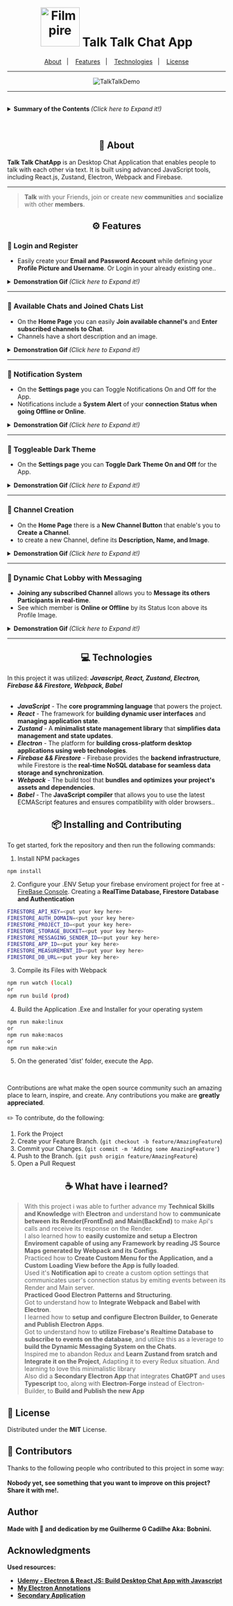 <h1 align="center">
  <img alt="Filmpire" title="Filmpire" src="/assets/images/talktalkalternative.png" width="90px" />
 Talk Talk Chat App
</h1>

<p align="center">
  <a href="#about">About</a>&nbsp;&nbsp;&nbsp;|&nbsp;&nbsp;&nbsp;
  <a href="#Features">Features</a>&nbsp;&nbsp;&nbsp;|&nbsp;&nbsp;&nbsp;
  <a href="#Technologies">Technologies</a>&nbsp;&nbsp;&nbsp;|&nbsp;&nbsp;&nbsp;
  <a href="#Learned">License</a>
</p>

---

<p align="center">
  <img alt="TalkTalkDemo" title="TalkTalkApp" src="/assets/githubMedia/fullDemo.gif"/>
</p>

---

<br>
<details align = "left">
<summary> <b> Summary of the Contents </b> <i>(Click here to Expand it!)</i> </summary>
 <br>

<!--ts-->

- About
- Features  
  - Login and Register
  - Available Chats and Joined Chats List
  - Notification System
  - Toggleable Dark Theme
  - Channel Creation
  - Dynamic Chat Lobby with Messaging
- Technologies
- Installing and Contributing
- What have i learned?
- License
- Contributors
- Author
  <!--te-->
   </details

<br>
<br>

<h2 id ="about" align="center">📌 About</h2>

**Talk Talk ChatApp** is an Desktop Chat Application that enables people to talk with each other via text. It is built using advanced JavaScript tools, including React.js, Zustand, Electron, Webpack and Firebase.

---

> **Talk** with your Friends, join or create new **communities** and **socialize** with other **members**.

<h2 id="Features" align="center">⚙️ Features</h2>

<h3> 🧷 Login and Register</h3>

- Easily create your **Email and Password Account** while defining your **Profile Picture and Username**. Or Login in your already existing one..
<details>
<summary> <b> Demonstration Gif </b> <i>(Click here to Expand it!)</i> </summary>
 <br>
  <img alt="accountGif" title="accountGif" src="/assets/githubMedia/account.gif" width="800px" />
</details
<br>
 
 ---

<h3> 🧷 Available Chats and Joined Chats List</h3>

 - On the **Home Page** you can easily **Join available channel's** and **Enter subscribed channels to Chat**.
 - Channels have a short description and an image.
<details>
<summary> <b> Demonstration Gif </b> <i>(Click here to Expand it!)</i> </summary>
 <br>
  <img alt="listChannelsGif" title="listChannelsGif" src="/assets/githubMedia/listChannels.gif" width="800px" />
</details
<br>
 
 ---

<h3> 🧷 Notification System</h3>

 - On the **Settings page** you can Toggle Notifications On and Off for the App.
 - Notifications include a **System Alert** of your **connection Status when going Offline or Online**.
<details>
<summary> <b> Demonstration Gif </b> <i>(Click here to Expand it!)</i> </summary>
 <br>
  <img alt="notificationGif" title="notificationGif" src="/assets/githubMedia/notification.gif" width="800px" />
</details
<br>
 
 ---

<h3> 🧷 Toggleable Dark Theme</h3>

 - On the **Settings page** you can **Toggle Dark Theme On and Off** for the App.
<details>
<summary> <b> Demonstration Gif </b> <i>(Click here to Expand it!)</i> </summary>
 <br>
  <img alt="darkThemeGif" title="darkThemeGif" src="/assets/githubMedia/darktheme.gif" width="800px" />
</details
<br>
 
 ---

 <h3> 🧷 Channel Creation</h3>

 - On the **Home Page** there is a **New Channel Button** that enable's you to **Create a Channel**.
 - to create a new Channel, define its **Description, Name, and Image**.
<details>
<summary> <b> Demonstration Gif </b> <i>(Click here to Expand it!)</i> </summary>
 <br>
  <img alt="createChannelGif" title="createChannelGif" src="/assets/githubMedia/createChannel.gif" width="800px" />
</details
<br>
 
 ---

 <h3> 🧷 Dynamic Chat Lobby with Messaging</h3>

 - **Joining any subscribed Channel** allows you to **Message its others Participants in real-time**.
 - See which member is **Online or Offline** by its Status Icon above its Profile Image.
<details>
<summary> <b> Demonstration Gif </b> <i>(Click here to Expand it!)</i> </summary>
 <br>
  <img alt="chatInteractionGif" title="chatInteractionGif" src="/assets/githubMedia/chatInteraction.gif" width="800px" />
</details
<br>
 
 ---


<h2 id="Technologies" align="center">💻 Technologies</h2>

In this project it was utilized: <i>**Javascript, React, Zustand, Electron, Firebase && Firestore, Webpack, Babel**</i><br><br>

- <i>**JavaScript**</i> - The **core programming language** that powers the project.<br>
- <i>**React**</i> - The framework for **building dynamic user interfaces** and **managing application state**.<br>
- <i>**Zustand**</i> - A **minimalist state management library** that **simplifies data management and state updates**.<br>
- <i>**Electron**</i> - The platform for **building cross-platform desktop applications using web technologies**.<br>
- <i>**Firebase && Firestore**</i> - Firebase provides the **backend infrastructure**, while Firestore is the **real-time NoSQL database for seamless data storage and synchronization**.<br>
- <i>**Webpack**</i> - The build tool that **bundles and optimizes your project's assets and dependencies**.<br>
- <i>**Babel**</i> - The **JavaScript compiler** that allows you to use the latest ECMAScript features and ensures compatibility with older browsers..<br>

<h2 align="center"> 📦 Installing and Contributing</h2>
  
To get started, fork the repository and then run the following commands:

1. Install NPM packages

```sh
npm install
```

2. Configure your .ENV
   Setup your firebase enviroment project for free at - [FireBase Console](https://console.firebase.google.com/?hl=pt-br).
   Creating a **RealTime Database, Firestore Database and Authentication**

```sh
FIRESTORE_API_KEY=<put your key here>
FIRESTORE_AUTH_DOMAIN=<put your key here>
FIRESTORE_PROJECT_ID=<put your key here>
FIRESTORE_STORAGE_BUCKET=<put your key here>
FIRESTORE_MESSAGING_SENDER_ID=<put your key here>
FIRESTORE_APP_ID=<put your key here>
FIRESTORE_MEASUREMENT_ID=<put your key here>
FIRESTORE_DB_URL=<put your key here>
```

3. Compile its Files with Webpack

```sh
npm run watch (local)
or
npm run build (prod)
```

4. Build the Application .Exe and Installer for your operating system
```sh
npm run make:linux
or
npm run make:macos
or
npm run make:win
```

5. On the generated 'dist' folder, execute the App.

<br>

Contributions are what make the open source community such an amazing place to learn, inspire, and create. Any contributions you make are **greatly appreciated**.
</br></br>
✏️ To contribute, do the following:

1. Fork the Project
2. Create your Feature Branch. (`git checkout -b feature/AmazingFeature`)
3. Commit your Changes. (`git commit -m 'Adding some AmazingFeature'`)
4. Push to the Branch. (`git push origin feature/AmazingFeature`)
5. Open a Pull Request

<h2 id="Learned" align="center">☕ What have i learned?</h2>

> With this project i was able to further advance my **Technical Skills and Knowledge** with **Electron** and understand how to **communicate between its Render(FrontEnd) and Main(BackEnd)** to make Api's calls and receive its response on the Render.<br>
> I also learned how to **easily customize and setup a Electron Enviroment capable of using any Framework by reading JS Source Maps generated by Webpack and its Configs**.<br>
> Practiced how to **Create Custom Menu for the Application, and a Custom Loading View before the App is fully loaded**.<br>
> Used it's **Notification api** to create a custom option settings that communicates user's connection status by emiting events between its Render and Main server.<br>
> **Practiced Good Electron Patterns and Structuring**.<br>
> Got to understand how to **Integrate Webpack and Babel with Electron**.<br>
> I learned how to **setup and configure Electron Builder, to Generate and Publish Electron Apps**.<br>
> Got to understand how to **utilize Firebase's Realtime Database to subscribe to events on the database**, and utilize this as a leverage to **build the Dynamic Messaging System on the Chats**.<br>
> Inspired me to abandon Redux and **Learn Zustand from sratch and Integrate it on the Project**, Adapting it to every Redux situation. And learning to love this minimalistic library<br>
> Also did a **Secondary Electron App** that integrates **ChatGPT** and uses **Typescript** too, along with **Electron-Forge** instead of Electron-Builder, to **Build and Publish the new App**<br>

## 📝 License

Distributed under the **MIT** License.

## 🤝 Contributors

Thanks to the following people who contributed to this project in some way:
<br><br>
<b>Nobody yet, see something that you want to improve on this project? Share it with me!.<b/>

<!--<table>
  <tr>
    <td align="center">
      <a href="">
        <!--<img src="" alt=""/><br>
        <sub>
          <b></b>
        </sub>
      </a>
    </td>
  </tr>
</table>-->

<h2>Author</h2>

Made with 💜 and dedication by me **Guilherme G Cadilhe** Aka: **Bobnini**. <br>

<h2>Acknowledgments</h2>

Used resources:
- [Udemy - Electron & React JS: Build Desktop Chat App with Javascript](https://www.udemy.com/user/filip-jerga/)
- [My Electron Annotations](https://bobnini.notion.site/Electron-3be82a23d5914ae19294faf67442e80c?pvs=4)
- [Secondary Application](https://github.com/Guilherme-G-Cadilhe/electron-chatgpt-app)
